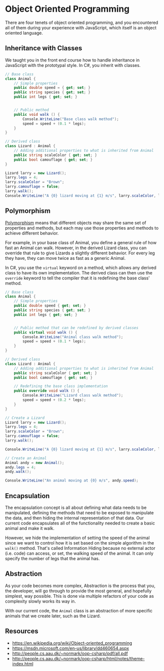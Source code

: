 # Object Oriented Programming 

There are four tenets of object oriented programming, and you encountered all of them during your experience with JavaScript, which itself is an object oriented language.

## Inheritance with Classes

We taught you in the front end course how to handle inheritance in JavaScript with the prototypal style. In C#, you inherit with classes.

```c#
// Base class
class Animal {
    // Simple properties
    public double speed = { get; set; }
    public string species { get; set; }
    public int legs { get; set; }


    // Public method
    public void walk () {
        Console.WriteLine("Base class walk method");
        speed = speed + (0.1 * legs);
    }
}

// Derived class
class Lizard : Animal {
    // Adding additional properties to what is inherited from Animal
    public string scaleColor { get; set; }
    public bool camouflage { get; set; }
}

Lizard larry = new Lizard();
larry.legs = 4;
larry.scaleColor = "Brown";
larry.camouflage = false;
larry.walk();
Console.WriteLine("A {0} lizard moving at {1} m/s", larry.scaleColor, larry.speed);
```

## Polymorphism

[Polymorphism](https://msdn.microsoft.com/en-us/library/ms173152.aspx) means that different objects may share the same set of properties and methods, but each may use those properties and methods to achieve different behavior.

For example, in your base class of Animal, you define a general rule of how fast an Animal can walk. However, in the derived Lizard class, you can override that rule to give Lizards a slightly different behavior. For every leg they have, they can move twice as fast as a generic Animal.

In C#, you use the `virtual` keyword on a method, which allows any derived class to have its own implementation. The derived class can then use the `override` keyword to tell the compiler that it is redefining the base class' method.

```c#
// Base class
class Animal {
    // Simple properties
    public double speed { get; set; }
    public string species { get; set; }
    public int legs { get; set; }


    // Public method that can be redefined by derived classes
    public virtual void walk () {
        Console.WriteLine("Animal class walk method");
        speed = speed + (0.1 * legs);
    }
}

// Derived class
class Lizard : Animal {
    // Adding additional properties to what is inherited from Animal
    public string scaleColor { get; set; }
    public bool camouflage { get; set; }

    // Redefining the base class implementation
    public override void walk () {
        Console.WriteLine("Lizard class walk method");
        speed = speed + (0.2 * legs);
    }
}

// Create a Lizard
Lizard larry = new Lizard();
larry.legs = 4;
larry.scaleColor = "Brown";
larry.camouflage = false;
larry.walk();

Console.WriteLine("A {0} lizard moving at {1} m/s", larry.scaleColor, larry.speed);

// Create an Animal
Animal andy = new Animal();
andy.legs = 4;
andy.walk();

Console.WriteLine("An animal moving at {0} m/s", andy.speed);

```

## Encapsulation

The encapsulation concept is all about defining what data needs to be manipulated, defining the methods that need to be exposed to manipulate the data, and then hiding the internal representation of that data. Our current code encapsulates all of the functionality needed to create a basic animal and make it walk.

However, we hide the implementation of setting the speed of the animal since we want to control how it is set based on the simple algorithm in the `walk()` method.  That's called Information Hiding because no external actor (i.e. code) can access, or set, the walking speed of the animal. It can only specify the number of legs that the animal has.


## Abstraction

As your code becomes more complex, Abstraction is the process that you, the developer, will go through to provide the most general, and hopefully simplest, way possible. This is done via multiple refactors of your code as complexity slowly works its way in.

With our current code, the `Animal` class is an abstraction of more specific animals that we create later, such as the Lizard.


## Resources
* https://en.wikipedia.org/wiki/Object-oriented_programming
* https://msdn.microsoft.com/en-us/library/dd460654.aspx
* http://people.cs.aau.dk/~normark/oop-csharp/pdf/all.pdf
* http://people.cs.aau.dk/~normark/oop-csharp/html/notes/theme-index.html